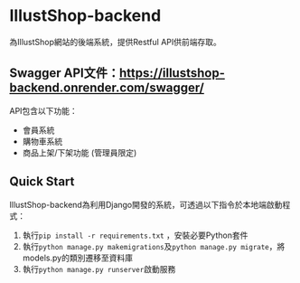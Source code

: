 # IllustShop-backend
為IllustShop網站的後端系統，提供Restful API供前端存取。  
## Swagger API文件：https://illustshop-backend.onrender.com/swagger/
API包含以下功能：  
* 會員系統
* 購物車系統
* 商品上架/下架功能 (管理員限定)

## Quick Start
IllustShop-backend為利用Django開發的系統，可透過以下指令於本地端啟動程式：  
1. 執行`pip install -r requirements.txt` ，安裝必要Python套件
2. 執行`python manage.py makemigrations`及`python manage.py migrate`，將models.py的類別遷移至資料庫
3. 執行`python manage.py runserver`啟動服務